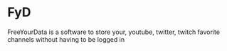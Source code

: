 # FyD
FreeYourData is a software to store your, youtube, twitter, twitch favorite channels without having to be logged in
